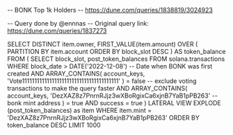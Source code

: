 -- BONK Top 1k Holders
-- https://dune.com/queries/1838819/3024923

-- Query done by @ennnas
-- Original query link: https://dune.com/queries/1837273

SELECT
DISTINCT
  item.owner,
  FIRST_VALUE(item.amount) OVER (
    PARTITION BY
      item.account
    ORDER BY
      block_slot DESC
  ) AS token_balance
FROM
  (
    SELECT
      block_slot,
      post_token_balances
    FROM
      solana.transactions
    WHERE
      block_date > DATE('2022-12-08') -- Date when BONK was first created
      AND ARRAY_CONTAINS(
        account_keys,
        'Vote111111111111111111111111111111111111111'
      ) = false -- exclude voting transactions to make the query faster
      AND ARRAY_CONTAINS(
        account_keys,
        'DezXAZ8z7PnrnRJjz3wXBoRgixCa6xjnB7YaB1pPB263' -- bonk mint address
      ) = true
      AND success = true
  )
LATERAL VIEW
  EXPLODE (post_token_balances) as item
WHERE
  item.mint = 'DezXAZ8z7PnrnRJjz3wXBoRgixCa6xjnB7YaB1pPB263'
ORDER BY token_balance DESC
LIMIT 1000
